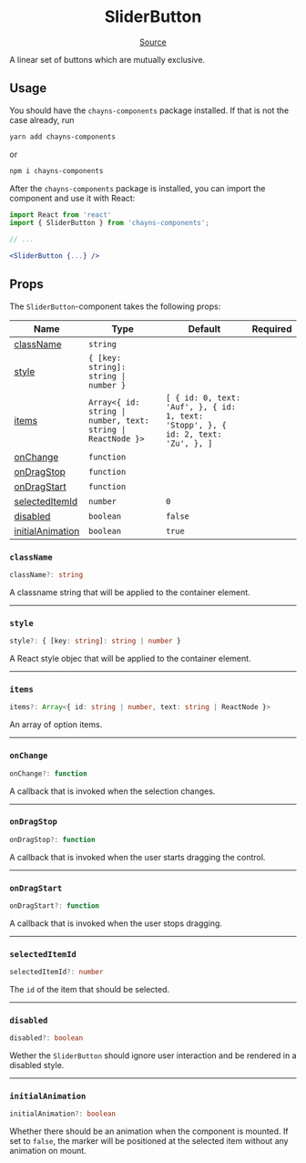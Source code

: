 <h1 align="center">SliderButton</h1>

<p align="center">
    <a href="/src/react-chayns-sliderbutton/component/SliderButton.jsx">Source</a>
</p>

A linear set of buttons which are mutually exclusive.

## Usage

You should have the `chayns-components` package installed. If that is not the
case already, run

```bash
yarn add chayns-components
```

or

```bash
npm i chayns-components
```

After the `chayns-components` package is installed, you can import the component
and use it with React:

```jsx
import React from 'react'
import { SliderButton } from 'chayns-components';

// ...

<SliderButton {...} />
```

## Props

The `SliderButton`-component takes the following props:

| Name                                  | Type                                                         | Default                                                                           | Required |
| ------------------------------------- | ------------------------------------------------------------ | --------------------------------------------------------------------------------- | :------: |
| [className](#classname)               | `string`                                                     |                                                                                   |          |
| [style](#style)                       | `{ [key: string]: string \| number }`                        |                                                                                   |          |
| [items](#items)                       | `Array<{ id: string \| number, text: string \| ReactNode }>` | `[ { id: 0, text: 'Auf', }, { id: 1, text: 'Stopp', }, { id: 2, text: 'Zu', }, ]` |          |
| [onChange](#onchange)                 | `function`                                                   |                                                                                   |          |
| [onDragStop](#ondragstop)             | `function`                                                   |                                                                                   |          |
| [onDragStart](#ondragstart)           | `function`                                                   |                                                                                   |          |
| [selectedItemId](#selecteditemid)     | `number`                                                     | `0`                                                                               |          |
| [disabled](#disabled)                 | `boolean`                                                    | `false`                                                                           |          |
| [initialAnimation](#initialanimation) | `boolean`                                                    | `true`                                                                            |          |

### `className`

```ts
className?: string
```

A classname string that will be applied to the container element.

---

### `style`

```ts
style?: { [key: string]: string | number }
```

A React style objec that will be applied to the container element.

---

### `items`

```ts
items?: Array<{ id: string | number, text: string | ReactNode }>
```

An array of option items.

---

### `onChange`

```ts
onChange?: function
```

A callback that is invoked when the selection changes.

---

### `onDragStop`

```ts
onDragStop?: function
```

A callback that is invoked when the user starts dragging the control.

---

### `onDragStart`

```ts
onDragStart?: function
```

A callback that is invoked when the user stops dragging.

---

### `selectedItemId`

```ts
selectedItemId?: number
```

The `id` of the item that should be selected.

---

### `disabled`

```ts
disabled?: boolean
```

Wether the `SliderButton` should ignore user interaction and be rendered in a
disabled style.

---

### `initialAnimation`

```ts
initialAnimation?: boolean
```

Whether there should be an animation when the component is mounted. If set to
`false`, the marker will be positioned at the selected item without any
animation on mount.
